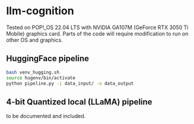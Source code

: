 # llm-cognition
Tested on POP!_OS 22.04 LTS with NVIDIA GA107M (GeForce RTX 3050 Ti Mobile) graphics card.
Parts of the code will require modification to run on other OS and graphics. 

## HuggingFace pipeline
```bash
bash venv_hugging.sh
source hugenv/bin/activate
python pipeline.py -i data_input/ -o data_output
```

## 4-bit Quantized local (LLaMA) pipeline
to be documented and included.
